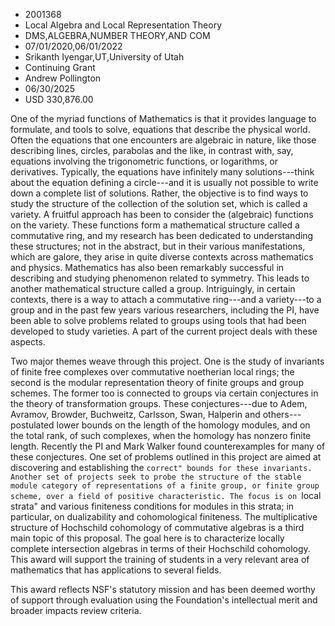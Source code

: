 
* 2001368
* Local Algebra and Local Representation Theory
* DMS,ALGEBRA,NUMBER THEORY,AND COM
* 07/01/2020,06/01/2022
* Srikanth Iyengar,UT,University of Utah
* Continuing Grant
* Andrew Pollington
* 06/30/2025
* USD 330,876.00

One of the myriad functions of Mathematics is that it provides language to
formulate, and tools to solve, equations that describe the physical world. Often
the equations that one encounters are algebraic in nature, like those describing
lines, circles, parabolas and the like, in contrast with, say, equations
involving the trigonometric functions, or logarithms, or derivatives. Typically,
the equations have infinitely many solutions---think about the equation defining
a circle---and it is usually not possible to write down a complete list of
solutions. Rather, the objective is to find ways to study the structure of the
collection of the solution set, which is called a variety. A fruitful approach
has been to consider the (algebraic) functions on the variety. These functions
form a mathematical structure called a commutative ring, and my research has
been dedicated to understanding these structures; not in the abstract, but in
their various manifestations, which are galore, they arise in quite diverse
contexts across mathematics and physics. Mathematics has also been remarkably
successful in describing and studying phenomenon related to symmetry. This leads
to another mathematical structure called a group. Intriguingly, in certain
contexts, there is a way to attach a commutative ring---and a variety---to a
group and in the past few years various researchers, including the PI, have been
able to solve problems related to groups using tools that had been developed to
study varieties. A part of the current project deals with these aspects.

Two major themes weave through this project. One is the study of invariants of
finite free complexes over commutative noetherian local rings; the second is the
modular representation theory of finite groups and group schemes. The former too
is connected to groups via certain conjectures in the theory of transformation
groups. These conjectures---due to Adem, Avramov, Browder, Buchweitz, Carlsson,
Swan, Halperin and others---postulated lower bounds on the length of the
homology modules, and on the total rank, of such complexes, when the homology
has nonzero finite length. Recently the PI and Mark Walker found counterexamples
for many of these conjectures. One set of problems outlined in this project are
aimed at discovering and establishing the ``correct" bounds for these
invariants. Another set of projects seek to probe the structure of the stable
module category of representations of a finite group, or finite group scheme,
over a field of positive characteristic. The focus is on ``local strata" and
various finiteness conditions for modules in this strata; in particular, on
dualizability and cohomological finiteness. The multiplicative structure of
Hochschild cohomology of commutative algebras is a third main topic of this
proposal. The goal here is to characterize locally complete intersection
algebras in terms of their Hochschild cohomology. This award will support the
training of students in a very relevant area of mathematics that has
applications to several fields.

This award reflects NSF's statutory mission and has been deemed worthy of
support through evaluation using the Foundation's intellectual merit and broader
impacts review criteria.
